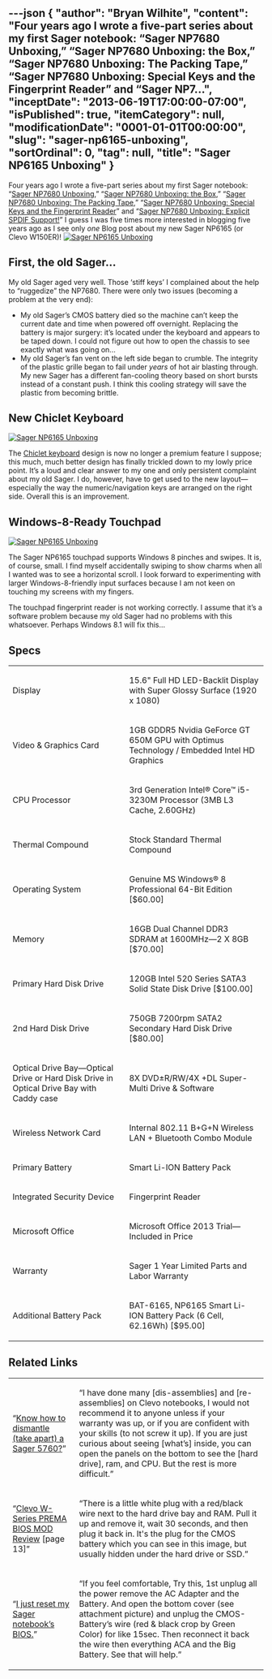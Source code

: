 ---json
{
  "author": "Bryan Wilhite",
  "content": "Four years ago I wrote a five-part series about my first Sager notebook: “Sager NP7680 Unboxing,” “Sager NP7680 Unboxing: the Box,” “Sager NP7680 Unboxing: The Packing Tape,” “Sager NP7680 Unboxing: Special Keys and the Fingerprint Reader” and “Sager NP7...",
  "inceptDate": "2013-06-19T17:00:00-07:00",
  "isPublished": true,
  "itemCategory": null,
  "modificationDate": "0001-01-01T00:00:00",
  "slug": "sager-np6165-unboxing",
  "sortOrdinal": 0,
  "tag": null,
  "title": "Sager NP6165 Unboxing"
}
---

Four years ago I wrote a five-part series about my first Sager notebook: “[Sager NP7680 Unboxing](http://kintespace.com/rasxlog/?p=1477),” “[Sager NP7680 Unboxing: the Box](http://kintespace.com/rasxlog/?p=1525),” “[Sager NP7680 Unboxing: The Packing Tape](http://kintespace.com/rasxlog/?p=1563),” “[Sager NP7680 Unboxing: Special Keys and the Fingerprint Reader](http://kintespace.com/rasxlog/?p=1601)” and “[Sager NP7680 Unboxing: Explicit SPDIF Support!](http://kintespace.com/rasxlog/?p=1673)” I guess I was five times more interested in blogging five years ago as I see only *one* Blog post about my new Sager NP6165 (or Clevo W150ER)!
[<img alt="Sager NP6165 Unboxing" src="http://farm8.staticflickr.com/7452/8759650188_aa12459c58.jpg">](http://www.flickr.com/photos/wilhite/8759650188/ "Sager NP6165 Unboxing")

## First, the old Sager…

My old Sager aged very well. Those ‘stiff keys’ I complained about the help to “ruggedize” the NP7680. There were only two issues (becoming a problem at the very end):

*   My old Sager’s CMOS battery died so the machine can’t keep the current date and time when powered off overnight. Replacing the battery is major surgery: it’s located under the keyboard and appears to be taped down. I could not figure out how to open the chassis to see exactly what was going on…
*   My old Sager’s fan vent on the left side began to crumble. The integrity of the plastic grille began to fail under *years* of hot air blasting through. My new Sager has a different fan-cooling theory based on short bursts instead of a constant push. I think this cooling strategy will save the plastic from becoming brittle.

## New Chiclet Keyboard

[<img alt="Sager NP6165 Unboxing" src="http://farm6.staticflickr.com/5461/8759649938_1e74033011.jpg">](http://www.flickr.com/photos/wilhite/8759649938/ "Sager NP6165 Unboxing")

The [Chiclet keyboard](http://en.wikipedia.org/wiki/Chiclet_keyboard) design is now no longer a premium feature I suppose; this much, much better design has finally trickled down to my lowly price point. It’s a loud and clear answer to my one and only persistent complaint about my old Sager. I do, however, have to get used to the new layout—especially the way the numeric/navigation keys are arranged on the right side. Overall this is an improvement.

## Windows-8-Ready Touchpad

[<img alt="Sager NP6165 Unboxing" src="http://farm4.staticflickr.com/3706/8759650052_923d8121cc.jpg">](http://www.flickr.com/photos/wilhite/8759650052/ "Sager NP6165 Unboxing")

The Sager NP6165 touchpad supports Windows 8 pinches and swipes. It is, of course, small. I find myself accidentally swiping to show charms when all I wanted was to see a horizontal scroll. I look forward to experimenting with larger Windows-8-friendly input surfaces because I am not keen on touching my screens with my fingers.

The touchpad fingerprint reader is not working correctly. I assume that it’s a software problem because my old Sager had no problems with this whatsoever. Perhaps Windows 8.1 will fix this…

## Specs

<table class="WordWalkingStickTable"><tr><td>

Display
</td><td>

15.6" Full HD LED-Backlit Display with Super Glossy Surface (1920 x 1080)
</td></tr><tr><td>

Video &amp; Graphics Card
</td><td>

1GB GDDR5 Nvidia GeForce GT 650M GPU with Optimus Technology / Embedded Intel HD Graphics
</td></tr><tr><td>

CPU Processor
</td><td>

3rd Generation Intel® Core™ i5-3230M Processor (3MB L3 Cache, 2.60GHz)
</td></tr><tr><td>

Thermal Compound
</td><td>

Stock Standard Thermal Compound
</td></tr><tr><td>

Operating System
</td><td>

Genuine MS Windows® 8 Professional 64-Bit Edition [$60.00]
</td></tr><tr><td>

Memory
</td><td>

16GB Dual Channel DDR3 SDRAM at 1600MHz—2 X 8GB [$70.00]
</td></tr><tr><td>

Primary Hard Disk Drive 
</td><td>

120GB Intel 520 Series SATA3 Solid State Disk Drive [$100.00]
</td></tr><tr><td>

2nd Hard Disk Drive 
</td><td>

750GB 7200rpm SATA2 Secondary Hard Disk Drive [$80.00]
</td></tr><tr><td>

Optical Drive Bay—Optical Drive or Hard Disk Drive in Optical Drive Bay with Caddy case
</td><td>

8X DVD±R/RW/4X +DL Super-Multi Drive &amp; Software
</td></tr><tr><td>

Wireless Network Card 
</td><td>

Internal 802.11 B+G+N Wireless LAN + Bluetooth Combo Module
</td></tr><tr><td>

Primary Battery
</td><td>

Smart Li-ION Battery Pack
</td></tr><tr><td>

Integrated Security Device 
</td><td>

Fingerprint Reader
</td></tr><tr><td>

Microsoft Office 
</td><td>

Microsoft Office 2013 Trial—Included in Price
</td></tr><tr><td>

Warranty 
</td><td>

Sager 1 Year Limited Parts and Labor Warranty
</td></tr><tr><td>

Additional Battery Pack 
</td><td>

BAT-6165, NP6165 Smart Li-ION Battery Pack (6 Cell, 62.16Wh) [$95.00]
</td></tr></table>

## Related Links

<table class="WordWalkingStickTable"><tr><td>

“[Know how to dismantle (take apart) a Sager 5760?](http://forum.notebookreview.com/sager-clevo/89844-know-how-dismantle-take-apart-sager-5760-a.html)”
</td><td>

“I have done many [dis-assemblies] and [re-assemblies] on Clevo notebooks, I would not recommend it to anyone unless if your warranty was up, or if you are confident with your skills (to not screw it up). If you are just curious about seeing [what’s] inside, you can open the panels on the bottom to see the [hard drive], ram, and CPU. But the rest is more difficult.”
</td></tr><tr><td>

“[Clevo W-Series PREMA BIOS MOD Review](http://forum.notebookreview.com/sager-clevo-reviews-owners-lounges/667818-clevo-w-series-prema-bios-mod-review-13.html) [page 13]”
</td><td>

“There is a little white plug with a red/black wire next to the hard drive bay and RAM. Pull it up and remove it, wait 30 seconds, and then plug it back in. It's the plug for the CMOS battery which you can see in this image, but usually hidden under the hard drive or SSD.”
</td></tr><tr><td>

“[I just reset my Sager notebook’s BIOS.](http://blog.throbs.net/2006/12/22/I+Just+Reset+My+Sager+Notebooks+BIOS.aspx)”
</td><td>

“If you feel comfortable, Try this, 1st unplug all the power remove the AC Adapter and the Battery. And open the bottom cover (see attachment picture) and unplug the CMOS-Battery’s wire (red &amp; black crop by Green Color) for like 15sec. Then reconnect it back the wire then everything ACA and the Big Battery. See that will help.”
</td></tr></table>
